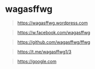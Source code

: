# wagasffwg

>https://wagasffwg.wordpress.com

>https://w.facebook.com/wagasffwg

>https://github.com/wagasffwg/ffwg

>https://t.me/wagasffwg1/3

> https://google.com

     


